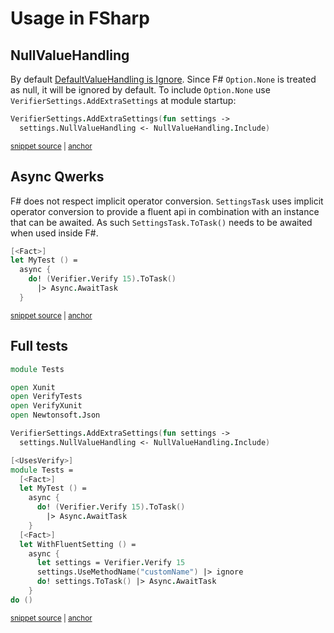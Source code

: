 <!--
GENERATED FILE - DO NOT EDIT
This file was generated by [MarkdownSnippets](https://github.com/SimonCropp/MarkdownSnippets).
Source File: /docs/mdsource/fsharp.source.md
To change this file edit the source file and then run MarkdownSnippets.
-->

# Usage in FSharp


## NullValueHandling

By default [DefaultValueHandling is Ignore](/docs/serializer-settings.md#default-settings). Since F# `Option.None` is treated as null, it will be ignored by default. To include `Option.None` use `VerifierSettings.AddExtraSettings` at module startup:

<!-- snippet: NullValueHandling -->
<a id='snippet-nullvaluehandling'></a>
```fs
VerifierSettings.AddExtraSettings(fun settings ->
  settings.NullValueHandling <- NullValueHandling.Include)
```
<sup><a href='/src/FSharpTests/Tests.fs#L8-L11' title='Snippet source file'>snippet source</a> | <a href='#snippet-nullvaluehandling' title='Start of snippet'>anchor</a></sup>
<!-- endSnippet -->


## Async Qwerks

F# does not respect implicit operator conversion. `SettingsTask` uses implicit operator conversion to provide a fluent api in combination with an instance that can be awaited. As such `SettingsTask.ToTask()` needs to be awaited when used inside F#.

<!-- snippet: FsTest -->
<a id='snippet-fstest'></a>
```fs
[<Fact>]
let MyTest () =
  async {
    do! (Verifier.Verify 15).ToTask()
      |> Async.AwaitTask
  }
```
<sup><a href='/src/FSharpTests/Tests.fs#L15-L22' title='Snippet source file'>snippet source</a> | <a href='#snippet-fstest' title='Start of snippet'>anchor</a></sup>
<!-- endSnippet -->


## Full tests

<!-- snippet: Tests.fs -->
<a id='snippet-Tests.fs'></a>
```fs
module Tests

open Xunit
open VerifyTests
open VerifyXunit
open Newtonsoft.Json

VerifierSettings.AddExtraSettings(fun settings ->
  settings.NullValueHandling <- NullValueHandling.Include)

[<UsesVerify>]
module Tests =
  [<Fact>]
  let MyTest () =
    async {
      do! (Verifier.Verify 15).ToTask()
        |> Async.AwaitTask
    }
  [<Fact>]
  let WithFluentSetting () =
    async {
      let settings = Verifier.Verify 15
      settings.UseMethodName("customName") |> ignore
      do! settings.ToTask() |> Async.AwaitTask
    }
do ()
```
<sup><a href='/src/FSharpTests/Tests.fs#L1-L26' title='Snippet source file'>snippet source</a> | <a href='#snippet-Tests.fs' title='Start of snippet'>anchor</a></sup>
<!-- endSnippet -->
